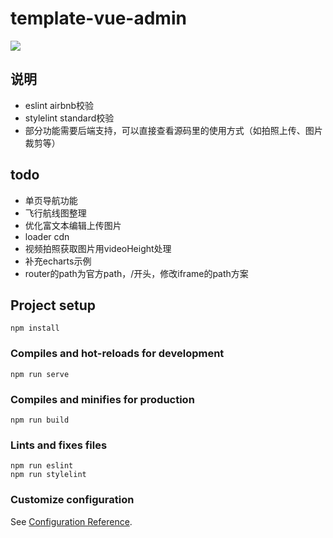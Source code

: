# template-vue-admin

<a href="https://996.icu"><img src="https://img.shields.io/badge/link-996.icu-red.svg"></a>

## 说明

* eslint airbnb校验
* stylelint standard校验
* 部分功能需要后端支持，可以直接查看源码里的使用方式（如拍照上传、图片裁剪等）

## todo

* 单页导航功能
* 飞行航线图整理
* 优化富文本编辑上传图片
* loader cdn
* 视频拍照获取图片用videoHeight处理
* 补充echarts示例
* router的path为官方path，/开头，修改iframe的path方案

## Project setup
```
npm install
```

### Compiles and hot-reloads for development
```
npm run serve
```

### Compiles and minifies for production
```
npm run build
```

### Lints and fixes files
```
npm run eslint
npm run stylelint
```

### Customize configuration
See [Configuration Reference](https://cli.vuejs.org/config/).

